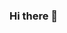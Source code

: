 ### Hi there 👋

<!--
**tcall3/tcall3** is a ✨ _special_ ✨ repository because its `README.md` (this file) appears on your GitHub profile.

Here are some ideas to get you started:

- 🔭 I’m currently working on web development ...
- 🌱 I’m currently learning networking...
- 👯 I’m looking to collaborate on cyber security ...
- 🤔 I’m looking for help with on web design...
- 💬 Ask me about anything ...
- 📫 How to reach me: tcallah3@stu.sctech.edu...
- 😄 Pronouns: ...
- ⚡ Fun fact: I'm terrified of spiders...
-->
